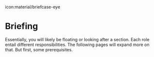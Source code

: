 icon:material/briefcase-eye

# Briefing

Essentially, you will likely be floating or looking after a section. Each role entail different responsibilities. The following pages will expand more on that. 
But first, some prerequisites.
 